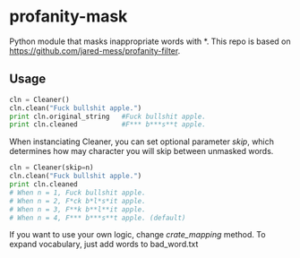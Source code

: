 profanity-mask
================

Python module that masks inappropriate words with *.
This repo is based on https://github.com/jared-mess/profanity-filter.

Usage
-----
```python
cln = Cleaner()
cln.clean("Fuck bullshit apple.")
print cln.original_string   #Fuck bullshit apple.
print cln.cleaned           #F*** b***s**t apple.
```
When instanciating Cleaner, you can set optional parameter _skip_, which determines how may character you will skip between unmasked words.
```python
cln = Cleaner(skip=n)
cln.clean("Fuck bullshit apple.")
print cln.cleaned
# When n = 1, Fuck bullshit apple.
# When n = 2, F*ck b*l*s*it apple.
# When n = 3, F**k b**l**it apple.
# When n = 4, F*** b***s**t apple. (default)
```
If you want to use your own logic, change _crate_mapping_ method. To expand  vocabulary, just add words to bad_word.txt
